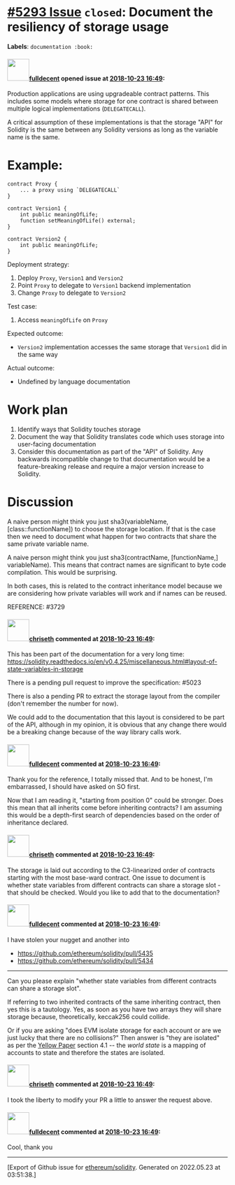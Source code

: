 # [\#5293 Issue](https://github.com/ethereum/solidity/issues/5293) `closed`: Document the resiliency of storage usage
**Labels**: `documentation :book:`


#### <img src="https://avatars.githubusercontent.com/u/382183?u=cc7b2e76c56456ff05e23fa5ca044e4a461b2eb1&v=4" width="50">[fulldecent](https://github.com/fulldecent) opened issue at [2018-10-23 16:49](https://github.com/ethereum/solidity/issues/5293):

Production applications are using upgradeable contract patterns. This includes some models where storage for one contract is shared between multiple logical implementations (`DELEGATECALL`).

A critical assumption of these implementations is that the storage "API" for Solidity is the same between any Solidity versions as long as the variable name is the same.

# Example:

```solidity
contract Proxy {
    ... a proxy using `DELEGATECALL`
}

contract Version1 {
    int public meaningOfLife;
    function setMeaningOfLife() external;
}

contract Version2 {
    int public meaningOfLife;
}
```

Deployment strategy:

1. Deploy `Proxy`, `Version1` and `Version2`
2. Point `Proxy` to delegate to `Version1` backend implementation
3. Change `Proxy` to delegate to `Version2`

Test case:

1. Access `meaningOfLife` on `Proxy`

Expected outcome:

* `Version2` implementation accesses the same storage that `Version1` did in the same way

Actual outcome:

* Undefined by language documentation

# Work plan

1. Identify ways that Solidity touches storage
2. Document the way that Solidity translates code which uses storage into user-facing documentation
3. Consider this documentation as part of the "API" of Solidity. Any backwards incompatible change to that documentation would be a feature-breaking release and require a major version increase to Solidity.

# Discussion

A naive person might think you just sha3(variableName, [class::functionName]) to choose the storage location. If that is the case then we need to document what happen for two contracts that share the same private variable name.

A naive person might think you just sha3(contractName, [functionName,] variableName). This means that contract names are significant to byte code compilation. This would be surprising.

In both cases, this is related to the contract inheritance model because we are considering how private variables will work and if names can be reused.

REFERENCE: #3729 

#### <img src="https://avatars.githubusercontent.com/u/9073706?v=4" width="50">[chriseth](https://github.com/chriseth) commented at [2018-10-23 16:49](https://github.com/ethereum/solidity/issues/5293#issuecomment-432597767):

This has been part of the documentation for a very long time: https://solidity.readthedocs.io/en/v0.4.25/miscellaneous.html#layout-of-state-variables-in-storage

There is a pending pull request to improve the specification: #5023 

There is also a pending PR to extract the storage layout from the compiler (don't remember the number for now).

We could add to the documentation that this layout is considered to be part of the API, although in my opinion, it is obvious that any change there would be a breaking change because of the way library calls work.

#### <img src="https://avatars.githubusercontent.com/u/382183?u=cc7b2e76c56456ff05e23fa5ca044e4a461b2eb1&v=4" width="50">[fulldecent](https://github.com/fulldecent) commented at [2018-10-23 16:49](https://github.com/ethereum/solidity/issues/5293#issuecomment-434558533):

Thank you for the reference, I totally missed that. And to be honest, I'm embarrassed, I should have asked on SO first.

Now that I am reading it, "starting from position 0" could be stronger. Does this mean that all inherits come before inheriting contracts? I am assuming this would be a depth-first search of dependencies based on the order of inheritance declared.

#### <img src="https://avatars.githubusercontent.com/u/9073706?v=4" width="50">[chriseth](https://github.com/chriseth) commented at [2018-10-23 16:49](https://github.com/ethereum/solidity/issues/5293#issuecomment-436024612):

The storage is laid out according to the C3-linearized order of contracts starting with the most base-ward contract. One issue to document is whether state variables from different contracts can share a storage slot - that should be checked. Would you like to add that to the documentation?

#### <img src="https://avatars.githubusercontent.com/u/382183?u=cc7b2e76c56456ff05e23fa5ca044e4a461b2eb1&v=4" width="50">[fulldecent](https://github.com/fulldecent) commented at [2018-10-23 16:49](https://github.com/ethereum/solidity/issues/5293#issuecomment-438910942):

I have stolen your nugget and another into

* https://github.com/ethereum/solidity/pull/5435
* https://github.com/ethereum/solidity/pull/5434

---

Can you please explain "whether state variables from different contracts can share a storage slot". 

If referring to two inherited contracts of the same inheriting contract, then yes this is a tautology. Yes, as soon as you have two arrays they will share storage because, theoretically, keccak256 could collide.

Or if you are asking "does EVM isolate storage for each account or are we just lucky that there are no collisions?" Then answer is "they are isolated" as per the [Yellow Paper](https://ethereum.github.io/yellowpaper/paper.pdf) section 4.1 -- the *world state* is a mapping of accounts to state and therefore the states are isolated.

#### <img src="https://avatars.githubusercontent.com/u/9073706?v=4" width="50">[chriseth](https://github.com/chriseth) commented at [2018-10-23 16:49](https://github.com/ethereum/solidity/issues/5293#issuecomment-441644187):

I took the liberty to modify your PR a little to answer the request above.

#### <img src="https://avatars.githubusercontent.com/u/382183?u=cc7b2e76c56456ff05e23fa5ca044e4a461b2eb1&v=4" width="50">[fulldecent](https://github.com/fulldecent) commented at [2018-10-23 16:49](https://github.com/ethereum/solidity/issues/5293#issuecomment-441888599):

Cool, thank you


-------------------------------------------------------------------------------



[Export of Github issue for [ethereum/solidity](https://github.com/ethereum/solidity). Generated on 2022.05.23 at 03:51:38.]
